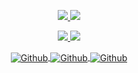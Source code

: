 <div align="center">
  <a href="https://github.com/jstrieb/github-stats">

  ![](https://github.com/camerondurham/github-stats/blob/master/generated/overview.svg)
  ![](https://github.com/camerondurham/github-stats/blob/master/generated/languages.svg)


![](https://github-profile-summary-cards.vercel.app/api/cards/profile-details?username=camerondurham&theme=github)
![](https://github-profile-summary-cards.vercel.app/api/cards/repos-per-language?username=camerondurham&theme=github)
  </a>
</div>

<div align="center">

<a href="https://github.com/camerondurham" target="_blank">
<img align="center" src="https://github-readme-stats.vercel.app/api/wakatime?username=tentativeturing&bg_color=f5f5f5&langs_count=5&layout=compact&text_color=400080&hide_border=true&hide_title=true" alt="Github" />
</a>


  <a href="https://github.com/camerondurham" target="_blank">
      <img align="center" src="https://github-readme-stats.vercel.app/api?username=camerondurham&bg_color=f5f5f5&show_icons=true&count_private=true&hide_border=true&text_color=400080&hide_title=true"
          alt="Github" />
  </a>
  <a href="https://github.com/camerondurham" target="_blank">
      <img align="center" src="https://github-readme-stats.vercel.app/api/top-langs/?username=camerondurham&bg_color=f5f5f5&langs_count=20&layout=compact&text_color=400080&hide_border=true&hide_title=true"
          alt="Github" />
  </a>

</div>
